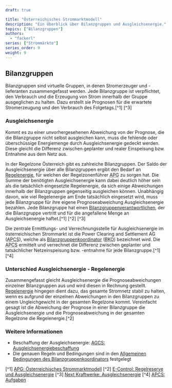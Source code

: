 ```yaml
---
draft: true

title: "Österreichisches Strommarktmodell"
description: "Ein Überblick über Bilanzgruppen und Ausgleichsenergie."
topics: ["Bilanzgruppen"]
authors:
  - "fackerl"
series: ["Strommärkte"]
series_order: 9
weight: 9
---
```


<!-- Nummerierung überarbeiten -->
<!-- S. 1 festlegen (EOM?) -->

## Bilanzgruppen

Bilanzgruppen sind virtuelle Gruppen, in denen Stromerzeuger und -lieferanten zusammengefasst werden. Jede Bilanzgruppe ist verpflichtet, den Verbrauch und die Erzeugung von Strom innerhalb der Gruppe ausgeglichen zu halten. Dazu erstellt sie Prognosen für die erwartete Stromerzeugung und den Verbrauch des Folgetags.[^1] [^3]

### Ausgleichsenergie

Kommt es zu einer unvorhergesehenen Abweichung von der Prognose, die die Bilanzgruppe nicht selbst ausgleichen kann, muss die fehlende oder überschüssige Energiemenge durch Ausgleichsenergie gedeckt werden. Diese gleicht die Differenz zwischen geplanter und realer Einspeisung bzw. Entnahme aus dem Netz aus.

In der Regelzone Österreich gibt es zahlreiche Bilanzgruppen. Der Saldo der Ausgleichsenergie über alle Bilanzgruppen ergibt den Bedarf an [Regelenergie](./wissen/regelenergie/index.md), für welchen der Regelzonenführer <abbr title="Austrian Power Grid">APG</abbr> zu sorgen hat. Die Summe der benötigten Ausgleichsenergie kann dabei deutlich höher sein als die tatsächlich eingesetzte Regelenergie, da sich einige Abweichungen innerhalb der Bilanzgruppen gegenseitig ausgleichen können. Unabhängig davon, wie viel Regelenergie am Ende tatsächlich eingesetzt wird, muss jede Bilanzgruppe für ihre eigene Prognoseabweichung Ausgleichsenergie bezahlen. Jede Bilanzgruppe hat einen [Bilanzgruppenverantwortlichen](./wissen/akteure/index.md), der die Bilanzgruppe vertritt und für die angefallene Menge an Ausgleichsenergie haftet.[^1] [^2] [^3]

Die zentrale Ermittlungs- und Verrechnungsstelle für Ausgleichsenergie im österreichischen Strommarkt ist die Power Clearing and Settlement AG (<abbr title="Austrian Power Clearing and Settlement AG">APCS</abbr>), welche als [Bilanzgruppenkoordinator](./wissen/akteure/index.md) (<abbr title="Bilanzgruppenkoordinator">BKO</abbr>) bezeichnet wird. Die <abbr title="Austrian Power Clearing and Settlement AG">APCS</abbr> ermittelt und verrechnet die Differenz zwischen geplanter und tatsächlicher Netzeinspeisung bzw. -entnahme für jede Bilanzgruppe.[^1] [^4]

### Unterschied Ausgleichsenergie - Regelenergie

Zusammengefasst gleicht Ausgleichsenergie die Prognoseabweichungen einzelner Bilanzgruppen aus und wird diesen in Rechnung gestellt. [Regelenergie](./wissen/regelenergie/index.md) hingegen dient dazu, das gesamte Stromnetz stabil zu halten, wenn es aufgrund der einzelnen Abweichungen in den Bilanzgruppen zu einem Ungleichgewicht in der gesamten Regelzone kommt. Vereinfacht gesagt ist die Abweichung der Prognose in einer Bilanzgruppe die Ausgleichsenergie und die Prognoseabweichung in der gesamten Regelzone die Regelenergie.[^2]

### Weitere Informationen

- Beschaffung der Ausgleichsenergie: [AGCS: Ausgleichsenergiebeschaffung](https://www.agcs.at/de/ausgleichsenergie)
- Die genauen Regeln und Bedingungen sind in den [Allgemeinen Bedingungen des Bilanzgruppenkoordinators](https://www.apcs.at/de/regelwerk/marktregeln/aktuelle_version) festgelegt

<!-- Link zu Übersicht welche Bilanzgruppen es gibt wäre nice -->

[^1] [APG: Österreichisches Strommarktmodell](https://markt.apg.at/strommarkt/oesterreichisches-strommarktmodell/)
[^2] [E-Control: Regelreserve und Ausgleichsenergie](https://www.e-control.at/marktteilnehmer/strom/strommarkt/regelreserve-und-ausgleichsenergie)
[^3] [Next Kraftwerke: Ausgleichsenergie](https://www.next-kraftwerke.at/wissen/ausgleichsenergie)
[^4] [APCS: Aufgaben](https://www.apcs.at/de/aufgaben)
